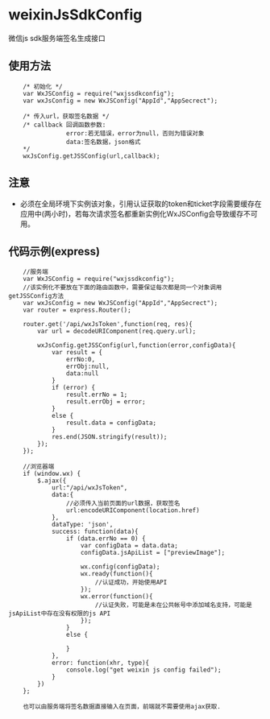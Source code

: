 # weixinJsSdkConfig

微信js sdk服务端签名生成接口

## 使用方法

		/* 初始化 */
		var WxJSConfig = require("wxjssdkconfig");
		var wxJsConfig = new WxJSConfig("AppId","AppSecrect");
		
		/* 传入url，获取签名数据 */
		/* callback 回调函数参数:
					error:若无错误，error为null，否则为错误对象
					data:签名数据，json格式
		*/
		wxJsConfig.getJSSConfig(url,callback);
		
		
## 注意

* 必须在全局环境下实例该对象，引用认证获取的token和ticket字段需要缓存在应用中(两小时)，若每次请求签名都重新实例化WxJSConfig会导致缓存不可用。

## 代码示例(express)
        //服务端
		var WxJSConfig = require("wxjssdkconfig");
		//该实例化不要放在下面的路由函数中，需要保证每次都是同一个对象调用getJSSConfig方法
		var wxJsConfig = new WxJSConfig("AppId","AppSecrect");
		var router = express.Router();
		
		router.get('/api/wxJsToken',function(req, res){
            var url = decodeURIComponent(req.query.url);

            wxJsConfig.getJSSConfig(url,function(error,configData){
                var result = {
                    errNo:0,
                    errObj:null,
                    data:null
                }
                if (error) {
                    result.errNo = 1;
                    result.errObj = error;
                }
                else {
                    result.data = configData;
                }
                res.end(JSON.stringify(result));
            });
        });

        //浏览器端
        if (window.wx) {
            $.ajax({
                url:"/api/wxJsToken",
                data:{
                    //必须传入当前页面的url数据，获取签名
                    url:encodeURIComponent(location.href)
                },
                dataType: 'json',
                success: function(data){
                    if (data.errNo == 0) {
                        var configData = data.data;
                        configData.jsApiList = ["previewImage"];

                        wx.config(configData);
                        wx.ready(function(){
                            //认证成功，开始使用API
                        });
                        wx.error(function(){
                            //认证失败，可能是未在公共帐号中添加域名支持，可能是jsApiList中存在没有权限的js API
                        });
                    }
                    else {

                    }
                },
                error: function(xhr, type){
                    console.log("get weixin js config failed");
                }
            })
        };

        也可以由服务端将签名数据直接输入在页面，前端就不需要使用ajax获取.



